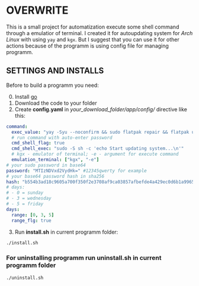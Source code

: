 # OVERWRITE

This is a small project for automatization execute some shell command through a emulatior of terminal.
I created it for autoupdating system for *Arch Linux* with using `yay` and `kgx`. But I suggest that you can use it for other actions because of the programm is using config file for managing programm.

## SETTINGS AND INSTALLS

Before to build a programm you need:

0. Install [go](https://go.dev/doc/install)
1. Download the code to your folder
2. Create **config.yaml** in *your_download_folder/app/config/* directive like this:

```yaml
command:
  exec_value: "yay -Syu --noconfirm && sudo flatpak repair && flatpak update -y && sudo flatpak remove --unused -y && sleep 3 && pkill kgx"
  # run command with auto-enter password
  cmd_shell_flag: true
  cmd_shell_exec: "sudo -S sh -c 'echo Start updating system...\n'"
  # kgx - emulator of terminal; -e - argument for execute command
  emulation_terminal: ["kgx", "-e"]
# your sudo password in base64
password: "MTIzNDVxd2VydHk=" #12345qwerty for example
# your base64 password hash in sha256
hash: "b554b3ad18c9605a700f350f2e3708af9ca03857afbefde4a429ec0d6b1a9965"
# days:
# - 0 = sunday
# - 3 = wednesday
# - 5 = friday
days:
  range: [0, 3, 5]
  range_flg: true
```

3. Run **install.sh** in current programm folder:

```bash
./install.sh
```

### For uninstalling programm run uninstall.sh in current programm folder

```bash
./uninstall.sh
```
